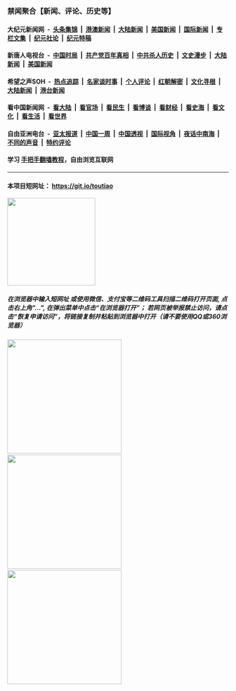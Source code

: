 ### 禁闻聚合【新闻、评论、历史等】

#### 大纪元新闻网 &nbsp;-&nbsp; [头条集锦](indexes/E头条集锦.md?t=03120303) &nbsp;|&nbsp; [港澳新闻](indexes/E港澳新闻.md?t=03120303)  &nbsp;|&nbsp; [大陆新闻](indexes/E大陆新闻.md?t=03120303) &nbsp;|&nbsp; [美国新闻](indexes/E美国新闻.md?t=03120303) &nbsp;|&nbsp; [国际新闻](indexes/E国际新闻.md?t=03120303) &nbsp;|&nbsp; [专栏文集](indexes/E专栏文集.md?t=03120303) &nbsp;|&nbsp; [纪元社论](indexes/E纪元社论.md?t=03120303) &nbsp;|&nbsp; [纪元特稿](indexes/E纪元特稿.md?t=03120303) 

#### 新唐人电视台 &nbsp;-&nbsp; [中国时局](indexes/N中国时局.md?t=03120303) &nbsp;|&nbsp; [共产党百年真相](indexes/N共产党百年真相.md?t=03120303) &nbsp;|&nbsp; [中共杀人历史](indexes/N中共杀人历史.md?t=03120303) &nbsp;|&nbsp; [文史漫步](indexes/N文史漫步.md?t=03120303) &nbsp;|&nbsp; [大陆新闻](indexes/N大陆新闻.md?t=03120303) &nbsp;|&nbsp; [美国新闻](indexes/N美国新闻.md?t=03120303)

#### 希望之声SOH &nbsp;-&nbsp; [热点追踪](indexes/H热点追踪.md?t=03120303) &nbsp;|&nbsp; [名家谈时事](indexes/H名家谈时事.md?t=03120303) &nbsp;|&nbsp; [个人评论](indexes/H个人评论.md?t=03120303)  &nbsp;|&nbsp; [红朝解密](indexes/H红朝解密.md?t=03120303) &nbsp;|&nbsp; [文化寻根](indexes/H文化寻根.md?t=03120303) &nbsp;|&nbsp; [大陆新闻](indexes/H大陆新闻.md?t=03120303) &nbsp;|&nbsp; [港台新闻](indexes/H港台新闻.md?t=03120303)

#### 看中国新闻网 &nbsp;-&nbsp; [看大陆](indexes/S看大陆.md?t=03120303) &nbsp;|&nbsp; [看官场](indexes/S看官场.md?t=03120303) &nbsp;|&nbsp; [看民生](indexes/S看民生.md?t=03120303)  &nbsp;|&nbsp; [看博谈](indexes/S看博谈.md?t=03120303) &nbsp;|&nbsp; [看财经](indexes/S看财经.md?t=03120303) &nbsp;|&nbsp; [看史海](indexes/S看史海.md?t=03120303) &nbsp;|&nbsp; [看文化](indexes/S看文化.md?t=03120303) &nbsp;|&nbsp; [看生活](indexes/S看生活.md?t=03120303) &nbsp;|&nbsp; [看世界](indexes/S看世界.md?t=03120303)

#### 自由亚洲电台 &nbsp;-&nbsp; [亚太报道](indexes/R亚太报道.md?t=03120303) &nbsp;|&nbsp; [中国一周](indexes/R中国一周.md?t=03120303) &nbsp;|&nbsp; [中国透视](indexes/R中国透视.md?t=03120303)  &nbsp;|&nbsp; [国际视角](indexes/R国际视角.md?t=03120303) &nbsp;|&nbsp; [夜话中南海](indexes/R夜话中南海.md?t=03120303) &nbsp;|&nbsp; [不同的声音](indexes/R不同的声音.md?t=03120303) &nbsp;|&nbsp; [特约评论](indexes/R特约评论.md?t=03120303)

#### 学习 [手把手翻墙教程](https://github.com/gfw-breaker/guides/wiki)，自由浏览互联网

----

#### 本项目短网址： https://git.io/toutiao
<img src="https://raw.githubusercontent.com/gfw-breaker/banned-news/master/scripts/img/qr.png" width="200px"/>  

##### 在浏览器中输入短网址 或使用微信、支付宝等二维码工具扫描二维码打开页面, 点击右上角"...", 在弹出菜单中点击“在浏览器打开”； 若网页被举报禁止访问，请点击“恢复申请访问”，将链接复制并粘贴到浏览器中打开（请不要使用QQ或360浏览器）

<img src="https://raw.githubusercontent.com/gfw-breaker/banned-news/master/scripts/img/1.png" width="260px"/> &nbsp; <img src="https://raw.githubusercontent.com/gfw-breaker/banned-news/master/scripts/img/2.png" width="260px"/> &nbsp; <img src="https://raw.githubusercontent.com/gfw-breaker/banned-news/master/scripts/img/3.png" width="260px"/>
